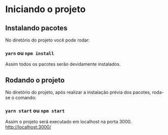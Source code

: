 # Iniciando o projeto

## Instalando pacotes

No diretório do projeto você pode rodar:

### `yarn` ou `npm install`

Assim todos os pacotes serão devidamente instalados.

## Rodando o projeto

No diretório do projeto, após realizar a instalação prévia dos pacotes, roda-se o comando:

### `yarn start` ou `npm start`

Assim o projeto será executado em localhost na porta 3000. [http://localhost:3000/](http://localhost:3000/)
